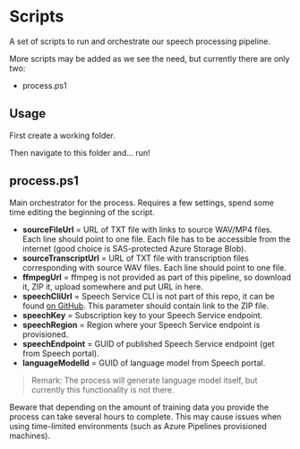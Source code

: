 # Scripts

A set of scripts to run and orchestrate our speech processing pipeline.

More scripts may be added as we see the need, but currently there are only two:

* process.ps1

## Usage

First create a working folder.

Then navigate to this folder and... run!

## process.ps1

Main orchestrator for the process. Requires a few settings, spend some time editing the beginning of the script.

* **sourceFileUrl** = URL of TXT file with links to source WAV/MP4 files. Each line should point to one file. Each file has to be accessible from the internet (good choice is SAS-protected Azure Storage Blob).
* **sourceTranscriptUrl** = URL of TXT file with transcription files corresponding with source WAV files. Each line should point to one file.
* **ffmpegUrl** = ffmpeg is not provided as part of this pipeline, so download it, ZIP it, upload somewhere and put URL in here.
* **speechCliUrl** = Speech Service CLI is not part of this repo, it can be found [on GitHub](https://github.com/msimecek/Azure-Speech-CLI/releases). This parameter should contain link to the ZIP file.
* **speechKey** = Subscription key to your Speech Service endpoint.
* **speechRegion** = Region where your Speech Service endpoint is provisioned.
* **speechEndpoint** = GUID of published Speech Service endpoint (get from Speech portal).
* **languageModelId** = GUID of language model from Speech portal.

> Remark: The process will generate language model itself, but currently this functionality is not there.

Beware that depending on the amount of training data you provide the process can take several hours to complete. This may cause issues when using time-limited environments (such as Azure Pipelines provisioned machines).

